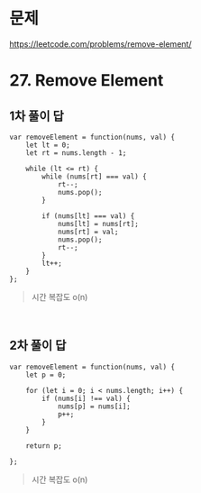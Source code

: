 # 문제
https://leetcode.com/problems/remove-element/

# 27. Remove Element

## 1차 풀이 답
```
var removeElement = function(nums, val) {
    let lt = 0;
    let rt = nums.length - 1;
    
    while (lt <= rt) {
        while (nums[rt] === val) {
            rt--;
            nums.pop();
        }
        
        if (nums[lt] === val) {
            nums[lt] = nums[rt];
            nums[rt] = val;
            nums.pop();
            rt--;
        }
        lt++;
    }
};
```
> 시간 복잡도 o(n)

<br>

## 2차 풀이 답
```
var removeElement = function(nums, val) {
    let p = 0;
    
    for (let i = 0; i < nums.length; i++) {
        if (nums[i] !== val) {
            nums[p] = nums[i];
            p++;
        }
    }
    
    return p;
    
};
```
> 시간 복잡도 o(n)


